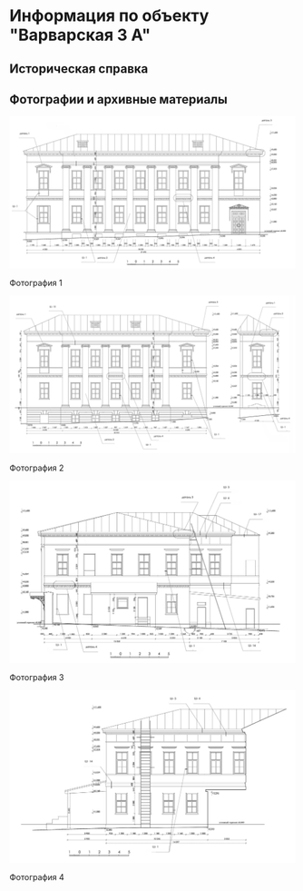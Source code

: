 # Информация по объекту "Варварская 3 А"

## Историческая справка

## Фотографии и архивные материалы

![1](/BuidingsInfo/b11d42ed-6d82-4b77-9dfe-c002e112ab5d/Рис1фасадповарвдэвениуса_Compressed.jpg)

Фотография 1

![2](/BuidingsInfo/b11d42ed-6d82-4b77-9dfe-c002e112ab5d/Рис2фасапописк_Compressed.jpg)

Фотография 2

![3](/BuidingsInfo/b11d42ed-6d82-4b77-9dfe-c002e112ab5d/Рис3дворфасторец_Compressed.jpg)

Фотография 3

![4](/BuidingsInfo/b11d42ed-6d82-4b77-9dfe-c002e112ab5d/Рис4дворфас_Compressed.jpg)

Фотография 4

